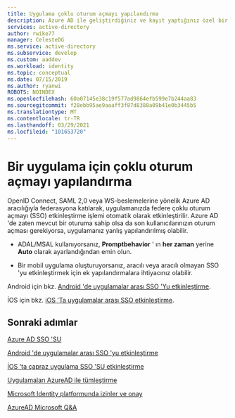```yaml
---
title: Uygulama çoklu oturum açmayı yapılandırma
description: Azure AD ile geliştirdiğiniz ve kayıt yaptığınız özel bir uygulama için çoklu oturum açmayı yapılandırma.
services: active-directory
author: rwike77
manager: CelesteDG
ms.service: active-directory
ms.subservice: develop
ms.custom: aaddev
ms.workload: identity
ms.topic: conceptual
ms.date: 07/15/2019
ms.author: ryanwi
ROBOTS: NOINDEX
ms.openlocfilehash: 60a07145e38c19f577ad9864efb599e7b244aa83
ms.sourcegitcommit: f28ebb95ae9aaaff3f87d8388a09b41e0b3445b5
ms.translationtype: MT
ms.contentlocale: tr-TR
ms.lasthandoff: 03/29/2021
ms.locfileid: "101653720"
---
```

# <a name="how-to-configure-single-sign-on-for-an-application"></a>Bir uygulama için çoklu oturum açmayı yapılandırma

OpenID Connect, SAML 2,0 veya WS-beslemelerine yönelik Azure AD aracılığıyla federasyona katılarak, uygulamanızda federe çoklu oturum açmayı (SSO) etkinleştirme işlemi otomatik olarak etkinleştirilir. Azure AD 'de zaten mevcut bir oturuma sahip olsa da son kullanıcılarınızın oturum açması gerekiyorsa, uygulamanız yanlış yapılandırılmış olabilir.

* ADAL/MSAL kullanıyorsanız, **Promptbehavior** ' ın **her zaman** yerine **Auto** olarak ayarlandığından emin olun.

* Bir mobil uygulama oluşturuyorsanız, aracılı veya aracılı olmayan SSO 'yu etkinleştirmek için ek yapılandırmalara ihtiyacınız olabilir.

Android için bkz. [Android 'de uygulamalar arası SSO 'Yu etkinleştirme](../azuread-dev/howto-v1-enable-sso-android.md).<br>

İOS için bkz. [iOS 'Ta uygulamalar arası SSO etkinleştirme](../azuread-dev/howto-v1-enable-sso-ios.md).

## <a name="next-steps"></a>Sonraki adımlar

[Azure AD SSO 'SU](../manage-apps/what-is-single-sign-on.md)<br>

[Android 'de uygulamalar arası SSO 'yu etkinleştirme](../azuread-dev/howto-v1-enable-sso-android.md)<br>

[İOS 'ta çapraz uygulama SSO 'SU etkinleştirme](../azuread-dev/howto-v1-enable-sso-ios.md)<br>

[Uygulamaları AzureAD ile tümleştirme](./quickstart-register-app.md)<br>

[Microsoft Identity platformunda izinler ve onay](./v2-permissions-and-consent.md)<br>

[AzureAD Microsoft Q&A](/answers/topics/azure-active-directory.html)